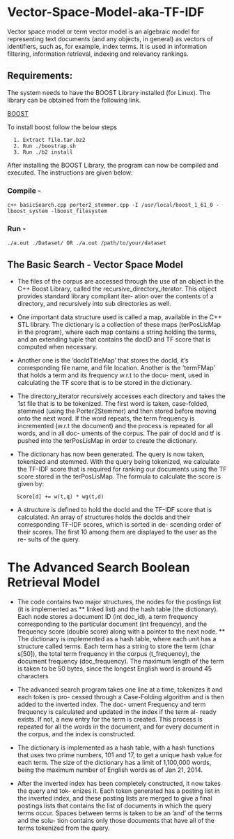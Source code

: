 # Vector-Space-Model-aka-TF-IDF
Vector space model or term vector model is an algebraic model for representing text documents (and any objects, in general) as vectors of identifiers, such as, for example, index terms. It is used in information filtering, information retrieval, indexing and relevancy rankings.

## Requirements: 
The system needs to have the BOOST Library installed (for Linux). 
The library can be obtained from the following link. 

[BOOST](http://www.boost.org/doc/libs/1_61_0/more/getting_started/unix-variants.html)

To install boost follow the below steps 
```
  1. Extract file.tar.bz2
  2. Run ./boostrap.sh
  3. Run ./b2 install
```
After installing the BOOST Library, the program can now be compiled and
 executed. The instructions are given below:

### Compile -

```
c++ basicSearch.cpp porter2_stemmer.cpp -I /usr/local/boost_1_61_0 -lboost_system -lboost_filesystem
```

### Run -

```
./a.out ./Dataset/ OR ./a.out /path/to/your/dataset
```

## The Basic Search - Vector Space Model

* The files of the corpus are accessed through the use of an object in the C++ Boost Library,
  called the recursive_directory_iterator. This object provides standard library compliant iter-
  ation over the contents of a directory, and recursively into sub directories as well.
  
* One important data structure used is called a map, available in the C++ STL library. The
  dictionary is a collection of these maps (terPosLisMap in the program), where each map
  contains a string holding the terms, and an extending tuple that contains the docID and TF
  score that is computed when necessary.
  
* Another one is the ’docIdTitleMap’ that stores the docId, it’s corresponding file name, and
  file location. Another is the ’termFMap’ that holds a term and its frequency w.r.t to the docu-
  ment, used in calculating the TF score that is to be stored in the dictionary.
  
* The directory_iterator recursively accesses each directory and takes the 1st file that is to be
  tokenized. The first word is taken, case-folded, stemmed (using the Porter2Stemmer) and
  then stored before moving onto the next word. If the word repeats, the term frequency is
  incremented (w.r.t the document) and the process is repeated for all words, and in all doc-
  uments of the corpus. The pair of docId and tf is pushed into the terPosLisMap in order to
  create the dictionary.
  
* The dictionary has now been generated. The query is now taken, tokenized and stemmed.
  With the query being tokenized, we calculate the TF-IDF score that is required for ranking
  our documents using the TF score stored in the terPosLisMap.
  The formula to calculate the score is given by: 

```  
   Score[d] += w(t,q) * wg(t,d)
```  

* A structure is defined to hold the docId and the TF-IDF score that is calculated. An array
  of structures holds the docIds and their corresponding TF-IDF scores, which is sorted in de-
  scending order of their scores. The first 10 among them are displayed to the user as the re-
  sults of the query.
  

# The Advanced Search Boolean Retrieval Model

* The code contains two major structures, the nodes for the postings list (it is implemented as
  **  linked list) and the hash table (the dictionary).
      Each node stores a document ID (int doc_id), a term frequency corresponding to the
      particular document (int frequency), and the frequency score (double score) along with a
      pointer to the next node.
  **  The dictionary is implemented as a hash table, where each unit has a structure called
      terms. Each term has a string to store the term (char s[50]), the total term frequency
      in the corpus (t_frequency), the document frequency (doc_frequency). The maximum
      length of the term is taken to be 50 bytes, since the longest English word is around 45
      characters
  
* The advanced search program takes one line at a time, tokenizes it and each token is pro-
  cessed through a Case-Folding algorithm and is then added to the inverted index. The doc-
  ument Frequency and term frequency is calculated and updated in the index if the term al-
  ready exists. If not, a new entry for the term is created. This process is repeated for all the
  words in the document, and for every document in the corpus, and the index is constructed.
  
* The dictionary is implemented as a hash table, with a hash functions that uses two prime
  numbers, 101 and 17, to get a unique hash value for each term. The size of the dictionary
  has a limit of 1,100,000 words, being the maximum number of English words as of Jan 21,
  2014.
  
* After the inverted index has been completely constructed, it now takes the query and tok-
  enizes it. Each token generated has a posting list in the inverted index, and these posting
  lists are merged to give a final postings lists that contains the list of documents in which the
  query terms occur. Spaces between terms is taken to be an ’and’ of the terms and the solu-
  tion contains only those documents that have all of the terms tokenized from the query.
